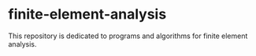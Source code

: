 # finite-element-analysis
This repository is dedicated to programs and algorithms for finite element analysis.
